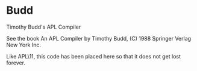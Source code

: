 # Budd
Timothy Budd's APL Compiler

See the book An APL Compiler by Timothy Budd, (C) 1988 Springer Verlag New York Inc.

Like APL\11, this code has been placed here so that it does not get lost forever.
